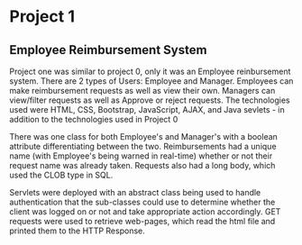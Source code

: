 # Project 1
## Employee Reimbursement System

Project one was similar to project 0, only it was an Employee reinbursement system. There are
 2 types of Users: Employee and Manager. Employees can make reimbursement requests as 
 well as view their own. Managers can view/filter requests as well as Approve or reject requests.
 The technologies used were HTML, CSS, Bootstrap, JavaScript, AJAX, and Java sevlets - in
 addition to the technologies used in Project 0

There was one class for both Employee's and Manager's with a boolean attribute differentiating
 between the two. Reimbursements had a unique name (with Employee's being warned in real-time)
 whether or not their request name was already taken. Requests also had a long body, which used 
 the CLOB type in SQL.

Servlets were deployed with an abstract class being used to handle authentication that the sub-classes 
 could use to determine whether the client was logged on or not and take appropriate action accordingly.
 GET requests were used to retrieve web-pages, which read the html file and printed them to the HTTP
 Response. 

